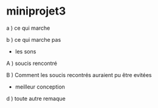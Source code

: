 # miniprojet3

a ) ce qui marche 

b ) ce qui marche pas
- les sons 

A ) soucis rencontré

B ) Comment les soucis recontrés auraient pu être evitées 
- meilleur conception 


d ) toute autre remaque 
